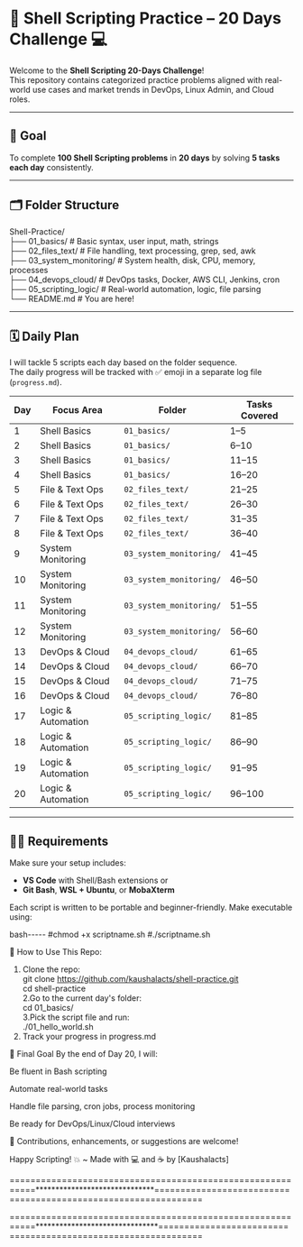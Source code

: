 # 🐚 Shell Scripting Practice – 20 Days Challenge 💻

Welcome to the **Shell Scripting 20-Days Challenge**!  
This repository contains categorized practice problems aligned with real-world use cases and market trends in DevOps, Linux Admin, and Cloud roles.

---

## 🎯 Goal

To complete **100 Shell Scripting problems** in **20 days** by solving **5 tasks each day** consistently.

---

## 🗂️ Folder Structure

Shell-Practice/  
├── 01_basics/ # Basic syntax, user input, math, strings  
├── 02_files_text/ # File handling, text processing, grep, sed, awk  
├── 03_system_monitoring/ # System health, disk, CPU, memory, processes  
├── 04_devops_cloud/ # DevOps tasks, Docker, AWS CLI, Jenkins, cron  
├── 05_scripting_logic/ # Real-world automation, logic, file parsing  
└── README.md # You are here!  


---

## 🗓️ Daily Plan

I will tackle 5 scripts each day based on the folder sequence.  
The daily progress will be tracked with ✅ emoji in a separate log file (`progress.md`).

| Day | Focus Area           | Folder             | Tasks Covered |
|-----|----------------------|--------------------|----------------|
| 1   | Shell Basics         | `01_basics/`       | 1–5            |
| 2   | Shell Basics         | `01_basics/`       | 6–10           |
| 3   | Shell Basics         | `01_basics/`       | 11–15          |
| 4   | Shell Basics         | `01_basics/`       | 16–20          |
| 5   | File & Text Ops      | `02_files_text/`   | 21–25          |
| 6   | File & Text Ops      | `02_files_text/`   | 26–30          |
| 7   | File & Text Ops      | `02_files_text/`   | 31–35          |
| 8   | File & Text Ops      | `02_files_text/`   | 36–40          |
| 9   | System Monitoring    | `03_system_monitoring/` | 41–45     |
| 10  | System Monitoring    | `03_system_monitoring/` | 46–50     |
| 11  | System Monitoring    | `03_system_monitoring/` | 51–55     |
| 12  | System Monitoring    | `03_system_monitoring/` | 56–60     |
| 13  | DevOps & Cloud       | `04_devops_cloud/` | 61–65          |
| 14  | DevOps & Cloud       | `04_devops_cloud/` | 66–70          |
| 15  | DevOps & Cloud       | `04_devops_cloud/` | 71–75          |
| 16  | DevOps & Cloud       | `04_devops_cloud/` | 76–80          |
| 17  | Logic & Automation   | `05_scripting_logic/` | 81–85      |
| 18  | Logic & Automation   | `05_scripting_logic/` | 86–90      |
| 19  | Logic & Automation   | `05_scripting_logic/` | 91–95      |
| 20  | Logic & Automation   | `05_scripting_logic/` | 96–100     |

---

## 🧑‍💻 Requirements

Make sure your setup includes:
- **VS Code** with Shell/Bash extensions or
- **Git Bash**, **WSL + Ubuntu**, or **MobaXterm**

Each script is written to be portable and beginner-friendly. Make executable using:

bash-----
#chmod +x scriptname.sh
#./scriptname.sh 

📘 How to Use This Repo: 
1. Clone the repo:  
   git clone https://github.com/kaushalacts/shell-practice.git  
   cd shell-practice  
2.Go to the current day's folder:  
    cd 01_basics/  
3.Pick the script file and run:  
    ./01_hello_world.sh  
4. Track your progress in progress.md  


🏁 Final Goal
By the end of Day 20, I will:

Be fluent in Bash scripting

Automate real-world tasks

Handle file parsing, cron jobs, process monitoring

Be ready for DevOps/Linux/Cloud interviews

💬 Contributions, enhancements, or suggestions are welcome!

Happy Scripting! 💥
~ Made with 💻 and ☕ by [Kaushalacts]

===========================================================******************************===============================================================
                                                            


===========================================================*******************************==============================================================


